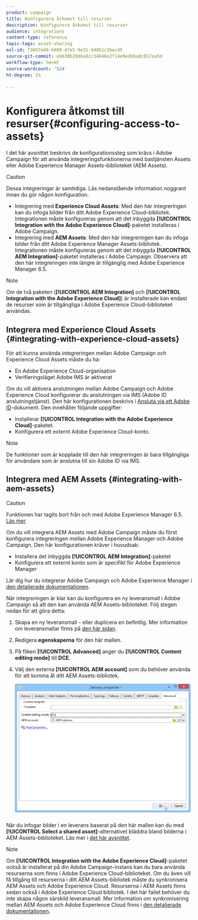 ```yaml
---
product: campaign
title: Konfigurera åtkomst till resurser
description: Konfigurera åtkomst till resurser
audience: integrations
content-type: reference
topic-tags: asset-sharing
exl-id: f3897a40-b080-47e5-9e31-4d861c1bacd5
source-git-commit: eb630b29dba8cc34046e2f14e9ed6ba8c017ea5d
workflow-type: tm+mt
source-wordcount: '524'
ht-degree: 1%

---
```


# Konfigurera åtkomst till resurser{#configuring-access-to-assets}

I det här avsnittet beskrivs de konfigurationssteg som krävs i Adobe Campaign för att använda integreringsfunktionerna med bastjänsten Assets eller Adobe Experience Manager Assets-biblioteket (AEM Assets).

>[!CAUTION]
>
>Dessa integreringar är samtidiga. Läs nedanstående information noggrant innan du gör någon konfiguration.

* Integrering med **Experience Cloud Assets**: Med den här integreringen kan du infoga bilder från ditt Adobe Experience Cloud-bibliotek. Integrationen måste konfigureras genom att det inbyggda **[!UICONTROL Integration with the Adobe Experience Cloud]**-paketet installeras i Adobe Campaign.
* Integrering med **AEM Assets**: Med den här integreringen kan du infoga bilder från ditt Adobe Experience Manager Assets-bibliotek. Integrationen måste konfigureras genom att det inbyggda **[!UICONTROL AEM Integration]**-paketet installeras i Adobe Campaign. Observera att den här integreringen inte längre är tillgänglig med Adobe Experience Manager 6.5.

>[!NOTE]
>
>Om de två paketen (**[!UICONTROL AEM Integration]** och **[!UICONTROL Integration with the Adobe Experience Cloud]**) är installerade kan endast de resurser som är tillgängliga i Adobe Experience Cloud-biblioteket användas.

## Integrera med Experience Cloud Assets {#integrating-with-experience-cloud-assets}

För att kunna använda integreringen mellan Adobe Campaign och Experience Cloud Assets måste du ha:

* En Adobe Experience Cloud-organisation
* Verifieringsläget Adobe IMS är aktiverat

Om du vill aktivera anslutningen mellan Adobe Campaign och Adobe Experience Cloud konfigurerar du anslutningen via IMS (Adobe ID anslutningstjänst). Den här konfigurationen beskrivs i [Ansluta via ett Adobe ID](../../integrations/using/about-adobe-id.md)-dokument. Den innehåller följande uppgifter:

* Installerar **[!UICONTROL Integration with the Adobe Experience Cloud]**-paketet.
* Konfigurera ett externt Adobe Experience Cloud-konto.

>[!NOTE]
>
>De funktioner som är kopplade till den här integreringen är bara tillgängliga för användare som är anslutna till sin Adobe ID via IMS.

## Integrera med AEM Assets {#integrating-with-aem-assets}


>[!CAUTION]
>
>Funktionen har tagits bort från och med Adobe Experience Manager 6.5. [Läs mer](https://experienceleague.adobe.com/docs/experience-manager-65/release-notes/deprecated-removed-features.html?lang=en#removed-features)

Om du vill integrera AEM Assets med Adobe Campaign måste du först konfigurera integreringen mellan Adobe Experience Manager och Adobe Campaign. Den här konfigurationen kräver i huvudsak:

* Installera det inbyggda **[!UICONTROL AEM Integration]**-paketet
* Konfigurera ett externt konto som är specifikt för Adobe Experience Manager

Lär dig hur du integrerar Adobe Campaign och Adobe Experience Manager i [den detaljerade dokumentationen](../../integrations/using/about-adobe-experience-manager.md).

När integreringen är klar kan du konfigurera en ny leveransmall i Adobe Campaign så att den kan använda AEM Assets-biblioteket. Följ stegen nedan för att göra detta:

1. Skapa en ny leveransmall - eller duplicera en befintlig. Mer information om leveransmallar finns på [den här sidan](../../delivery/using/about-templates.md).
1. Redigera **egenskaperna** för den här mallen.
1. På fliken **[!UICONTROL Advanced]** anger du **[!UICONTROL Content editing mode]** till **DCE**.
1. Välj den externa **[!UICONTROL AEM account]** som du behöver använda för att komma åt ditt AEM Assets-bibliotek.

   ![](assets/dam_aem_assets1.png)

När du infogar bilder i en leverans baserat på den här mallen kan du med **[!UICONTROL Select a shared asset]**-alternativet bläddra bland bilderna i AEM Assets-biblioteket. Läs mer i [det här avsnittet](../../integrations/using/inserting-a-shared-asset.md).

>[!NOTE]
>
>Om **[!UICONTROL Integration with the Adobe Experience Cloud]**-paketet också är installerat på din Adobe Campaign-instans kan du bara använda resurserna som finns i Adobe Experience Cloud-biblioteket. Om du även vill få tillgång till resurserna i ditt AEM Assets-bibliotek måste du synkronisera AEM Assets och Adobe Experience Cloud. Resurserna i AEM Assets finns sedan också i Adobe Experience Cloud bibliotek. I det här fallet behöver du inte skapa någon särskild leveransmall. Mer information om synkronisering mellan AEM Assets och Adobe Experience Cloud finns i [den detaljerade dokumentationen](https://experienceleague.adobe.com/docs/experience-manager-65/administering/integration/configure-assets-cc-integration.html#integration).
